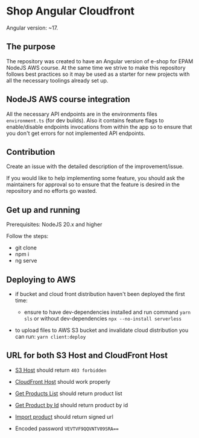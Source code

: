 # Shop Angular Cloudfront

Angular version: ~17.

## The purpose

The repository was created to have an Angular version of e-shop for EPAM NodeJS AWS course. At the same time we strive
to make this repository follows best practices so it may be used as a starter for new projects with all the necessary
toolings already set up.

## NodeJS AWS course integration

All the necessary API endpoints are in the environments files `environment.ts` (for dev builds). Also it contains
feature flags to enable/disable endpoints invocations from within the app so to ensure that you don't get errors for not
implemented API endpoints.

## Contribution

Create an issue with the detailed description of the improvement/issue.

If you would like to help implementing some feature, you should ask the maintainers for approval so to ensure that the
feature is desired in the repository and no efforts go wasted.

## Get up and running

Prerequisites: NodeJS 20.x and higher

Follow the steps:

- git clone
- npm i
- ng serve

## Deploying to AWS

- if bucket and cloud front distribution haven't been deployed the first time:

  - ensure to have dev-dependencies installed and run command `yarn sls` or without dev-dependencies
    `npx --no-install serverless`

- to upload files to AWS S3 bucket and invalidate cloud distribution you can run: `yarn client:deploy`

## URL for both S3 Host and CloudFront Host

- [S3 Host](http://aws-learn-cloud-practitioner.s3-website-us-east-1.amazonaws.com/) should return `403 forbidden`

- [CloudFront Host](https://d1w03e00wp0frf.cloudfront.net/) should work properly

- [Get Products List](https://wy90rfbtf9.execute-api.us-east-1.amazonaws.com/dev/products) should return product list

- [Get Product by Id](https://wy90rfbtf9.execute-api.us-east-1.amazonaws.com/dev/products/7567ec4b-b10c-48c5-9345-fc73c48a80a0) should return product by id

- [Import product](https://k0qdsot001.execute-api.us-east-1.amazonaws.com/dev/import) should return signed url

- Encoded password `VEVTVF9QQVNTV09SRA==`
